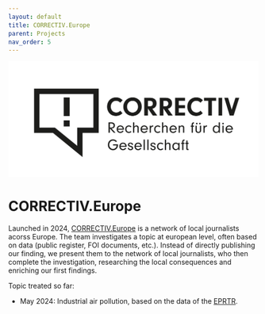 ```yaml
---
layout: default
title: CORRECTIV.Europe
parent: Projects
nav_order: 5
---
```



![pdh_logo](/assets/images/correctiv_logo.png)

# CORRECTIV.Europe
Launched in 2024, [CORRECTIV.Europe](https://correctiv.org/en/europe/) is a network of local journalists acorss Europe. The team investigates a topic at european level, often based on data (public register, FOI documents, etc.). Instead of directly publishing our finding, we present them to the network of local journalists, who then complete the investigation, researching the local consequences and enriching our first findings. 

Topic treated so far: 
* May 2024: Industrial air pollution, based on the data of the [EPRTR](https://industry.eea.europa.eu/#/home). 